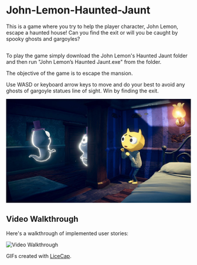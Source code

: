 # John-Lemon-Haunted-Jaunt
This is a game where you try to help the player character, John Lemon, escape a haunted house! Can you find the exit or will you be caught by spooky ghosts and gargoyles?

##

To play the game simply download the John Lemon's Haunted Jaunt folder and then run "John Lemon’s Haunted Jaunt.exe" from the folder.

The objective of the game is to escape the mansion.

Use WASD or keyboard arrow keys to move and do your best to avoid any ghosts of gargoyle statues line of sight. Win by finding the exit.

![JohnLemon](/Images/JohnLemon.jpg)

## Video Walkthrough

Here's a walkthrough of implemented user stories:

<img src='JohnLemonWalkthrough.gif' title='Video Walkthrough' width='' alt='Video Walkthrough' />

GIFs created with [LiceCap](http://www.cockos.com/licecap/).

